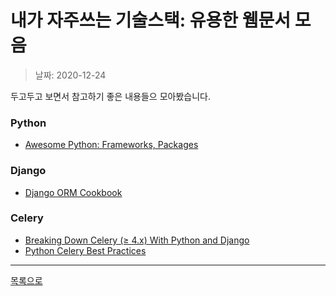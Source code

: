 

# 내가 자주쓰는 기술스택: 유용한 웸문서 모음

> 날짜: 2020-12-24

두고두고 보면서 참고하기 좋은 내용들으 모아봤습니다.

### Python

- [Awesome Python: Frameworks, Packages](https://github.com/vinta/awesome-python)


### Django

- [Django ORM Cookbook](https://django-orm-cookbook-ko.readthedocs.io/en/latest/index.html)


### Celery

- [Breaking Down Celery (≥ 4.x) With Python and Django](https://medium.com/better-programming/breaking-down-celery-4-x-with-python-and-django-e95eeb7de2a6)
- [Python Celery Best Practices](https://medium.com/better-programming/python-celery-best-practices-ae182730bb81)

---

[목록으로](https://shiwoo-park.github.io/blog/kor)


